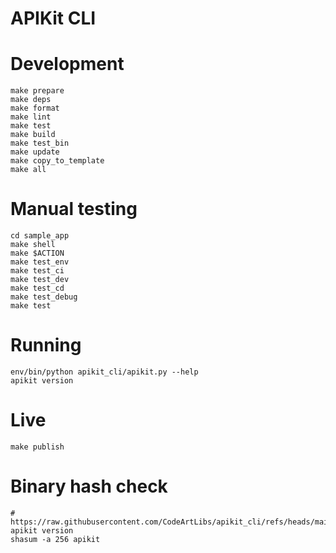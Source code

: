 APIKit CLI
=================================================

# Development

```shell
make prepare
make deps
make format
make lint
make test
make build
make test_bin
make update
make copy_to_template
make all
```


# Manual testing

```shell
cd sample_app
make shell
make $ACTION
make test_env
make test_ci
make test_dev
make test_cd
make test_debug
make test
```


# Running

```shell
env/bin/python apikit_cli/apikit.py --help
apikit version
```


# Live

```shell
make publish
```


# Binary hash check

```shell
# https://raw.githubusercontent.com/CodeArtLibs/apikit_cli/refs/heads/main/releases/
apikit version
shasum -a 256 apikit
```

